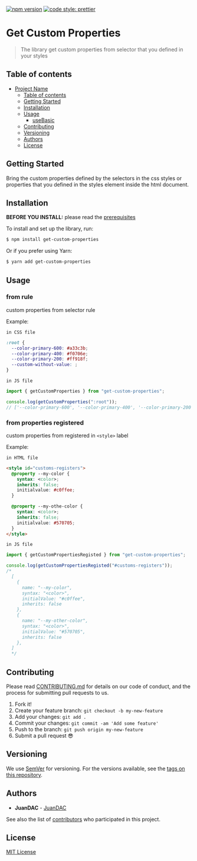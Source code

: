 [![npm version](https://badge.fury.io/js/angular2-expandable-list.svg)](https://badge.fury.io/js/angular2-expandable-list)
[![code style: prettier](https://img.shields.io/badge/code_style-prettier-ff69b4.svg?style=flat-square)](https://github.com/prettier/prettier)

# Get Custom Properties

> The library get custom properties from selector that you defined in your styles

## Table of contents

- [Project Name](#project-name)
  - [Table of contents](#table-of-contents)
  - [Getting Started](#getting-started)
  - [Installation](#installation)
  - [Usage](#usage)
    - [useBasic](#usebasic)
  - [Contributing](#contributing)
  - [Versioning](#versioning)
  - [Authors](#authors)
  - [License](#license)

## Getting Started

Bring the custom properties defined by the selectors in the css styles or properties that you defined in the styles element inside the html document.

## Installation

**BEFORE YOU INSTALL:** please read the [prerequisites](#prerequisites)

To install and set up the library, run:

```sh
$ npm install get-custom-properties
```

Or if you prefer using Yarn:

```sh
$ yarn add get-custom-properties
```

## Usage

### from rule

custom properties from selector rule

Example:

`in CSS file`

```css
:root {
  --color-primary-600: #a33c3b;
  --color-primary-400: #f0706e;
  --color-primary-200: #ff918f;
  --custom-without-value: ;
}
```

`in JS file`

```mjs
import { getCustomProperties } from "get-custom-properties";

console.log(getCustomProperties(":root"));
// ['--color-primary-600', '--color-primary-400', '--color-primary-200', '--custom-without-value']
```

### from properties registered

custom properties from registered in `<style>` label

Example:

`in HTML file`

```html
<style id="customs-registers">
  @property --my-color {
    syntax: <color>;
    inherits: false;
    initialvalue: #c0ffee;
  }

  @property --my-othe-color {
    syntax: <color>;
    inherits: false;
    initialvalue: #570705;
  }
</style>
```

`in JS file`

```mjs
import { getCustomPropertiesRegisted } from "get-custom-properties";

console.log(getCustomPropertiesRegisted("#customs-registers"));
/* 
  [
    {
      name: "--my-color",
      syntax: "<color>",
      initialValue: "#c0ffee",
      inherits: false
    },  
    {
      name: "--my-other-color",
      syntax: "<color>",
      initialValue: "#570705",
      inherits: false
    },  
  ] 
  */
```

## Contributing

Please read [CONTRIBUTING.md](CONTRIBUTING.md) for details on our code of conduct, and the process for submitting pull requests to us.

1.  Fork it!
2.  Create your feature branch: `git checkout -b my-new-feature`
3.  Add your changes: `git add .`
4.  Commit your changes: `git commit -am 'Add some feature'`
5.  Push to the branch: `git push origin my-new-feature`
6.  Submit a pull request :sunglasses:

## Versioning

We use [SemVer](http://semver.org/) for versioning. For the versions available, see the [tags on this repository](https://github.com/JuanDAC/power-styles/tags).

## Authors

- **JuanDAC** - [JuanDAC](https://github.com/JuanDAC)

See also the list of [contributors](https://github.com/JuanDAC/power-styles/contributors) who participated in this project.

## License

[MIT License](https://andreasonny.mit-license.org/2019)
